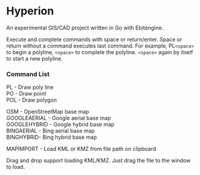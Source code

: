 # Hyperion
An experimental GIS/CAD project written in Go with Ebitengine.

Execute and complete commands with space or return/enter.  Space or return without a command executes last command.  For example, PL`<space>` to begin a polyline, `<space>` to complete the polyline.  `<space>` again by itself to start a new polyline.

### Command List

PL - Draw poly line  
PO - Draw point  
POL - Draw polygon  

OSM - OpenStreetMap base map  
GOOGLEAERIAL - Google aerial base map  
GOOGLEHYBRID - Google hybrid base map  
BINGAERIAL - Bing aerial base map  
BINGHYBRID- Bing hybrid base map  

MAPIMPORT - Load KML or KMZ from file path on clipboard

Drag and drop support loading KML/KMZ.  Just drag the file to the window to load.
